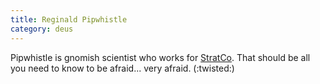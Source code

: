 ```yaml
---
title: Reginald Pipwhistle
category: deus
---
```

Pipwhistle is gnomish scientist who works for [StratCo](org-strat-co). That should be all you need to know to be afraid... very afraid. (:twisted:)
